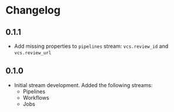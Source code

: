 # Changelog

## 0.1.1
* Add missing properties to `pipelines` stream: `vcs.review_id` and `vcs.review_url`

## 0.1.0
* Initial stream development. Added the following streams:
  * Pipelines
  * Workflows
  * Jobs
